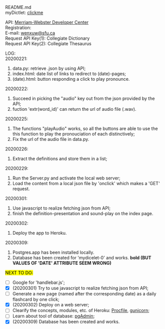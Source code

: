 README.md<br/>
myDictlet: [clickme](https://limitless-retreat-15223.herokuapp.com/)<br/>

API: [Merriam-Webster Developer Center](https://dictionaryapi.com)<br/>
Registration:<br/>
E-mail: wenxuw@sfu.ca<br/>
Request API Key(1): Collegiate Dictionary<br/>
Request API Key(2): Collegiate Thesaurus<br/>

LOG:<br/>
20200221:<br/>

1. data.py: retrieve .json by using API;
2. index.html: date list of links to redirect to (date)-pages;
3. (date).html: button responding a click to play pronounce.

20200222:<br/>

1. Succeed in picking the "audio" key out from the json provided by the API;
2. fuction 'extr(word_id)' can return the url of audio file (.wav).

20200225:<br/>
1. The functions "playAudio" works, so all the buttons are able to use the this function to play the pronouciation of each distinctively;
2. Fix the url of the audio file in data.py.

20200226:<br/>
1. Extract the definitions and store them in a list;

20200229:<br/>
1. Run the Server.py and activate the local web server;
2. Load the content from a local json file by 'onclick' which makes a 'GET' request.

20200301:<br/>
1. Use javascript to realize fetching json from API;
2. finish the definition-presentation and sound-play on the index page.

20200302:<br/>
1. Deploy the app to Heroku.

20200309:<br/>
1. Postgres.app has been installed locally.
2. Database has been created for 'mydicelet-0' and works. **bold (BUT VALUES OF 'DATE' ATTRIBUTE SEEM WRONG)**

 <mark>NEXT TO DO:</mark>
- [ ] Google for 'handlebar.js';
- [x] (20200301) Try to use javascript to realize fetching json from API; 
- [ ] Generate a new page (named after the corresponding date) as a daily flashcard by one click;
- [x] (20200302) Deploy on a web server;
- [ ] Clearify the concepts, modules, etc. of Heroku: [Procfile](https://devcenter.heroku.com/articles/procfile), [gunicorn](https://gunicorn.org/);
- [ ] Learn about tool of database: [pgAdmin](https://www.pgadmin.org/);
- [x] (20200309) Database has been created and works.